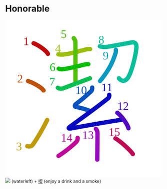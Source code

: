 # Honorable
![潔](../kanji-colorize/6f54.svg)
![](https://www.kanjidamage.com/assets/radsmall/water-4770d222295684a6fc1b8e8cec486da119e1bcc2eac91d06622b4671e0098359.jpg) (waterleft) + [喫](喫.md) (enjoy a drink and a smoke) 